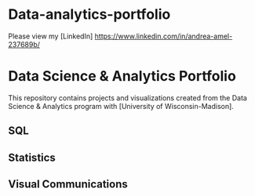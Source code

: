 # Data-analytics-portfolio

Please view my [LinkedIn] https://www.linkedin.com/in/andrea-amel-237689b/

# Data Science & Analytics Portfolio
This repository contains projects and visualizations created from the Data Science & Analytics program with [University of Wisconsin-Madison].

## SQL

## Statistics

## Visual Communications


